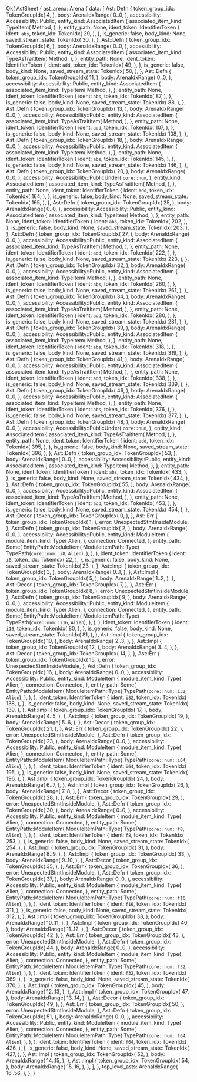 Ok(
    AstSheet {
        ast_arena: Arena {
            data: [
                Ast::Defn {
                    token_group_idx: TokenGroupIdx(
                        4,
                    ),
                    body: ArenaIdxRange(
                        0..0,
                    ),
                    accessibility: Accessibility::Public,
                    entity_kind: AssociatedItem {
                        associated_item_kind: TypeItem(
                            Method,
                        ),
                    },
                    entity_path: None,
                    ident_token: IdentifierToken {
                        ident: `abs`,
                        token_idx: TokenIdx(
                            29,
                        ),
                    },
                    is_generic: false,
                    body_kind: None,
                    saved_stream_state: TokenIdx(
                        30,
                    ),
                },
                Ast::Defn {
                    token_group_idx: TokenGroupIdx(
                        6,
                    ),
                    body: ArenaIdxRange(
                        0..0,
                    ),
                    accessibility: Accessibility::Public,
                    entity_kind: AssociatedItem {
                        associated_item_kind: TypeAsTraitItem(
                            Method,
                        ),
                    },
                    entity_path: None,
                    ident_token: IdentifierToken {
                        ident: `add`,
                        token_idx: TokenIdx(
                            49,
                        ),
                    },
                    is_generic: false,
                    body_kind: None,
                    saved_stream_state: TokenIdx(
                        50,
                    ),
                },
                Ast::Defn {
                    token_group_idx: TokenGroupIdx(
                        11,
                    ),
                    body: ArenaIdxRange(
                        0..0,
                    ),
                    accessibility: Accessibility::Public,
                    entity_kind: AssociatedItem {
                        associated_item_kind: TypeItem(
                            Method,
                        ),
                    },
                    entity_path: None,
                    ident_token: IdentifierToken {
                        ident: `abs`,
                        token_idx: TokenIdx(
                            87,
                        ),
                    },
                    is_generic: false,
                    body_kind: None,
                    saved_stream_state: TokenIdx(
                        88,
                    ),
                },
                Ast::Defn {
                    token_group_idx: TokenGroupIdx(
                        13,
                    ),
                    body: ArenaIdxRange(
                        0..0,
                    ),
                    accessibility: Accessibility::Public,
                    entity_kind: AssociatedItem {
                        associated_item_kind: TypeAsTraitItem(
                            Method,
                        ),
                    },
                    entity_path: None,
                    ident_token: IdentifierToken {
                        ident: `add`,
                        token_idx: TokenIdx(
                            107,
                        ),
                    },
                    is_generic: false,
                    body_kind: None,
                    saved_stream_state: TokenIdx(
                        108,
                    ),
                },
                Ast::Defn {
                    token_group_idx: TokenGroupIdx(
                        18,
                    ),
                    body: ArenaIdxRange(
                        0..0,
                    ),
                    accessibility: Accessibility::Public,
                    entity_kind: AssociatedItem {
                        associated_item_kind: TypeItem(
                            Method,
                        ),
                    },
                    entity_path: None,
                    ident_token: IdentifierToken {
                        ident: `abs`,
                        token_idx: TokenIdx(
                            145,
                        ),
                    },
                    is_generic: false,
                    body_kind: None,
                    saved_stream_state: TokenIdx(
                        146,
                    ),
                },
                Ast::Defn {
                    token_group_idx: TokenGroupIdx(
                        20,
                    ),
                    body: ArenaIdxRange(
                        0..0,
                    ),
                    accessibility: Accessibility::PublicUnder(
                        `core::num`,
                    ),
                    entity_kind: AssociatedItem {
                        associated_item_kind: TypeAsTraitItem(
                            Method,
                        ),
                    },
                    entity_path: None,
                    ident_token: IdentifierToken {
                        ident: `add`,
                        token_idx: TokenIdx(
                            164,
                        ),
                    },
                    is_generic: false,
                    body_kind: None,
                    saved_stream_state: TokenIdx(
                        165,
                    ),
                },
                Ast::Defn {
                    token_group_idx: TokenGroupIdx(
                        25,
                    ),
                    body: ArenaIdxRange(
                        0..0,
                    ),
                    accessibility: Accessibility::Public,
                    entity_kind: AssociatedItem {
                        associated_item_kind: TypeItem(
                            Method,
                        ),
                    },
                    entity_path: None,
                    ident_token: IdentifierToken {
                        ident: `abs`,
                        token_idx: TokenIdx(
                            202,
                        ),
                    },
                    is_generic: false,
                    body_kind: None,
                    saved_stream_state: TokenIdx(
                        203,
                    ),
                },
                Ast::Defn {
                    token_group_idx: TokenGroupIdx(
                        27,
                    ),
                    body: ArenaIdxRange(
                        0..0,
                    ),
                    accessibility: Accessibility::Public,
                    entity_kind: AssociatedItem {
                        associated_item_kind: TypeAsTraitItem(
                            Method,
                        ),
                    },
                    entity_path: None,
                    ident_token: IdentifierToken {
                        ident: `add`,
                        token_idx: TokenIdx(
                            222,
                        ),
                    },
                    is_generic: false,
                    body_kind: None,
                    saved_stream_state: TokenIdx(
                        223,
                    ),
                },
                Ast::Defn {
                    token_group_idx: TokenGroupIdx(
                        32,
                    ),
                    body: ArenaIdxRange(
                        0..0,
                    ),
                    accessibility: Accessibility::Public,
                    entity_kind: AssociatedItem {
                        associated_item_kind: TypeItem(
                            Method,
                        ),
                    },
                    entity_path: None,
                    ident_token: IdentifierToken {
                        ident: `abs`,
                        token_idx: TokenIdx(
                            260,
                        ),
                    },
                    is_generic: false,
                    body_kind: None,
                    saved_stream_state: TokenIdx(
                        261,
                    ),
                },
                Ast::Defn {
                    token_group_idx: TokenGroupIdx(
                        34,
                    ),
                    body: ArenaIdxRange(
                        0..0,
                    ),
                    accessibility: Accessibility::Public,
                    entity_kind: AssociatedItem {
                        associated_item_kind: TypeAsTraitItem(
                            Method,
                        ),
                    },
                    entity_path: None,
                    ident_token: IdentifierToken {
                        ident: `add`,
                        token_idx: TokenIdx(
                            280,
                        ),
                    },
                    is_generic: false,
                    body_kind: None,
                    saved_stream_state: TokenIdx(
                        281,
                    ),
                },
                Ast::Defn {
                    token_group_idx: TokenGroupIdx(
                        39,
                    ),
                    body: ArenaIdxRange(
                        0..0,
                    ),
                    accessibility: Accessibility::Public,
                    entity_kind: AssociatedItem {
                        associated_item_kind: TypeItem(
                            Method,
                        ),
                    },
                    entity_path: None,
                    ident_token: IdentifierToken {
                        ident: `abs`,
                        token_idx: TokenIdx(
                            318,
                        ),
                    },
                    is_generic: false,
                    body_kind: None,
                    saved_stream_state: TokenIdx(
                        319,
                    ),
                },
                Ast::Defn {
                    token_group_idx: TokenGroupIdx(
                        41,
                    ),
                    body: ArenaIdxRange(
                        0..0,
                    ),
                    accessibility: Accessibility::Public,
                    entity_kind: AssociatedItem {
                        associated_item_kind: TypeAsTraitItem(
                            Method,
                        ),
                    },
                    entity_path: None,
                    ident_token: IdentifierToken {
                        ident: `add`,
                        token_idx: TokenIdx(
                            338,
                        ),
                    },
                    is_generic: false,
                    body_kind: None,
                    saved_stream_state: TokenIdx(
                        339,
                    ),
                },
                Ast::Defn {
                    token_group_idx: TokenGroupIdx(
                        46,
                    ),
                    body: ArenaIdxRange(
                        0..0,
                    ),
                    accessibility: Accessibility::Public,
                    entity_kind: AssociatedItem {
                        associated_item_kind: TypeItem(
                            Method,
                        ),
                    },
                    entity_path: None,
                    ident_token: IdentifierToken {
                        ident: `abs`,
                        token_idx: TokenIdx(
                            376,
                        ),
                    },
                    is_generic: false,
                    body_kind: None,
                    saved_stream_state: TokenIdx(
                        377,
                    ),
                },
                Ast::Defn {
                    token_group_idx: TokenGroupIdx(
                        48,
                    ),
                    body: ArenaIdxRange(
                        0..0,
                    ),
                    accessibility: Accessibility::PublicUnder(
                        `core::num`,
                    ),
                    entity_kind: AssociatedItem {
                        associated_item_kind: TypeAsTraitItem(
                            Method,
                        ),
                    },
                    entity_path: None,
                    ident_token: IdentifierToken {
                        ident: `add`,
                        token_idx: TokenIdx(
                            395,
                        ),
                    },
                    is_generic: false,
                    body_kind: None,
                    saved_stream_state: TokenIdx(
                        396,
                    ),
                },
                Ast::Defn {
                    token_group_idx: TokenGroupIdx(
                        53,
                    ),
                    body: ArenaIdxRange(
                        0..0,
                    ),
                    accessibility: Accessibility::Public,
                    entity_kind: AssociatedItem {
                        associated_item_kind: TypeItem(
                            Method,
                        ),
                    },
                    entity_path: None,
                    ident_token: IdentifierToken {
                        ident: `abs`,
                        token_idx: TokenIdx(
                            433,
                        ),
                    },
                    is_generic: false,
                    body_kind: None,
                    saved_stream_state: TokenIdx(
                        434,
                    ),
                },
                Ast::Defn {
                    token_group_idx: TokenGroupIdx(
                        55,
                    ),
                    body: ArenaIdxRange(
                        0..0,
                    ),
                    accessibility: Accessibility::Public,
                    entity_kind: AssociatedItem {
                        associated_item_kind: TypeAsTraitItem(
                            Method,
                        ),
                    },
                    entity_path: None,
                    ident_token: IdentifierToken {
                        ident: `add`,
                        token_idx: TokenIdx(
                            453,
                        ),
                    },
                    is_generic: false,
                    body_kind: None,
                    saved_stream_state: TokenIdx(
                        454,
                    ),
                },
                Ast::Decor {
                    token_group_idx: TokenGroupIdx(
                        0,
                    ),
                },
                Ast::Err {
                    token_group_idx: TokenGroupIdx(
                        1,
                    ),
                    error: UnexpectedStmtInsideModule,
                },
                Ast::Defn {
                    token_group_idx: TokenGroupIdx(
                        2,
                    ),
                    body: ArenaIdxRange(
                        0..0,
                    ),
                    accessibility: Accessibility::Public,
                    entity_kind: ModuleItem {
                        module_item_kind: Type(
                            Alien,
                        ),
                        connection: Connected,
                    },
                    entity_path: Some(
                        EntityPath::ModuleItem(
                            ModuleItemPath::Type(
                                TypePath(`core::num::i8`, `Alien`),
                            ),
                        ),
                    ),
                    ident_token: IdentifierToken {
                        ident: `i8`,
                        token_idx: TokenIdx(
                            22,
                        ),
                    },
                    is_generic: false,
                    body_kind: None,
                    saved_stream_state: TokenIdx(
                        23,
                    ),
                },
                Ast::Impl {
                    token_group_idx: TokenGroupIdx(
                        3,
                    ),
                    body: ArenaIdxRange(
                        0..1,
                    ),
                },
                Ast::Impl {
                    token_group_idx: TokenGroupIdx(
                        5,
                    ),
                    body: ArenaIdxRange(
                        1..2,
                    ),
                },
                Ast::Decor {
                    token_group_idx: TokenGroupIdx(
                        7,
                    ),
                },
                Ast::Err {
                    token_group_idx: TokenGroupIdx(
                        8,
                    ),
                    error: UnexpectedStmtInsideModule,
                },
                Ast::Defn {
                    token_group_idx: TokenGroupIdx(
                        9,
                    ),
                    body: ArenaIdxRange(
                        0..0,
                    ),
                    accessibility: Accessibility::Public,
                    entity_kind: ModuleItem {
                        module_item_kind: Type(
                            Alien,
                        ),
                        connection: Connected,
                    },
                    entity_path: Some(
                        EntityPath::ModuleItem(
                            ModuleItemPath::Type(
                                TypePath(`core::num::i16`, `Alien`),
                            ),
                        ),
                    ),
                    ident_token: IdentifierToken {
                        ident: `i16`,
                        token_idx: TokenIdx(
                            80,
                        ),
                    },
                    is_generic: false,
                    body_kind: None,
                    saved_stream_state: TokenIdx(
                        81,
                    ),
                },
                Ast::Impl {
                    token_group_idx: TokenGroupIdx(
                        10,
                    ),
                    body: ArenaIdxRange(
                        2..3,
                    ),
                },
                Ast::Impl {
                    token_group_idx: TokenGroupIdx(
                        12,
                    ),
                    body: ArenaIdxRange(
                        3..4,
                    ),
                },
                Ast::Decor {
                    token_group_idx: TokenGroupIdx(
                        14,
                    ),
                },
                Ast::Err {
                    token_group_idx: TokenGroupIdx(
                        15,
                    ),
                    error: UnexpectedStmtInsideModule,
                },
                Ast::Defn {
                    token_group_idx: TokenGroupIdx(
                        16,
                    ),
                    body: ArenaIdxRange(
                        0..0,
                    ),
                    accessibility: Accessibility::Public,
                    entity_kind: ModuleItem {
                        module_item_kind: Type(
                            Alien,
                        ),
                        connection: Connected,
                    },
                    entity_path: Some(
                        EntityPath::ModuleItem(
                            ModuleItemPath::Type(
                                TypePath(`core::num::i32`, `Alien`),
                            ),
                        ),
                    ),
                    ident_token: IdentifierToken {
                        ident: `i32`,
                        token_idx: TokenIdx(
                            138,
                        ),
                    },
                    is_generic: false,
                    body_kind: None,
                    saved_stream_state: TokenIdx(
                        139,
                    ),
                },
                Ast::Impl {
                    token_group_idx: TokenGroupIdx(
                        17,
                    ),
                    body: ArenaIdxRange(
                        4..5,
                    ),
                },
                Ast::Impl {
                    token_group_idx: TokenGroupIdx(
                        19,
                    ),
                    body: ArenaIdxRange(
                        5..6,
                    ),
                },
                Ast::Decor {
                    token_group_idx: TokenGroupIdx(
                        21,
                    ),
                },
                Ast::Err {
                    token_group_idx: TokenGroupIdx(
                        22,
                    ),
                    error: UnexpectedStmtInsideModule,
                },
                Ast::Defn {
                    token_group_idx: TokenGroupIdx(
                        23,
                    ),
                    body: ArenaIdxRange(
                        0..0,
                    ),
                    accessibility: Accessibility::Public,
                    entity_kind: ModuleItem {
                        module_item_kind: Type(
                            Alien,
                        ),
                        connection: Connected,
                    },
                    entity_path: Some(
                        EntityPath::ModuleItem(
                            ModuleItemPath::Type(
                                TypePath(`core::num::i64`, `Alien`),
                            ),
                        ),
                    ),
                    ident_token: IdentifierToken {
                        ident: `i64`,
                        token_idx: TokenIdx(
                            195,
                        ),
                    },
                    is_generic: false,
                    body_kind: None,
                    saved_stream_state: TokenIdx(
                        196,
                    ),
                },
                Ast::Impl {
                    token_group_idx: TokenGroupIdx(
                        24,
                    ),
                    body: ArenaIdxRange(
                        6..7,
                    ),
                },
                Ast::Impl {
                    token_group_idx: TokenGroupIdx(
                        26,
                    ),
                    body: ArenaIdxRange(
                        7..8,
                    ),
                },
                Ast::Decor {
                    token_group_idx: TokenGroupIdx(
                        28,
                    ),
                },
                Ast::Err {
                    token_group_idx: TokenGroupIdx(
                        29,
                    ),
                    error: UnexpectedStmtInsideModule,
                },
                Ast::Defn {
                    token_group_idx: TokenGroupIdx(
                        30,
                    ),
                    body: ArenaIdxRange(
                        0..0,
                    ),
                    accessibility: Accessibility::Public,
                    entity_kind: ModuleItem {
                        module_item_kind: Type(
                            Alien,
                        ),
                        connection: Connected,
                    },
                    entity_path: Some(
                        EntityPath::ModuleItem(
                            ModuleItemPath::Type(
                                TypePath(`core::num::f8`, `Alien`),
                            ),
                        ),
                    ),
                    ident_token: IdentifierToken {
                        ident: `f8`,
                        token_idx: TokenIdx(
                            253,
                        ),
                    },
                    is_generic: false,
                    body_kind: None,
                    saved_stream_state: TokenIdx(
                        254,
                    ),
                },
                Ast::Impl {
                    token_group_idx: TokenGroupIdx(
                        31,
                    ),
                    body: ArenaIdxRange(
                        8..9,
                    ),
                },
                Ast::Impl {
                    token_group_idx: TokenGroupIdx(
                        33,
                    ),
                    body: ArenaIdxRange(
                        9..10,
                    ),
                },
                Ast::Decor {
                    token_group_idx: TokenGroupIdx(
                        35,
                    ),
                },
                Ast::Err {
                    token_group_idx: TokenGroupIdx(
                        36,
                    ),
                    error: UnexpectedStmtInsideModule,
                },
                Ast::Defn {
                    token_group_idx: TokenGroupIdx(
                        37,
                    ),
                    body: ArenaIdxRange(
                        0..0,
                    ),
                    accessibility: Accessibility::Public,
                    entity_kind: ModuleItem {
                        module_item_kind: Type(
                            Alien,
                        ),
                        connection: Connected,
                    },
                    entity_path: Some(
                        EntityPath::ModuleItem(
                            ModuleItemPath::Type(
                                TypePath(`core::num::f16`, `Alien`),
                            ),
                        ),
                    ),
                    ident_token: IdentifierToken {
                        ident: `f16`,
                        token_idx: TokenIdx(
                            311,
                        ),
                    },
                    is_generic: false,
                    body_kind: None,
                    saved_stream_state: TokenIdx(
                        312,
                    ),
                },
                Ast::Impl {
                    token_group_idx: TokenGroupIdx(
                        38,
                    ),
                    body: ArenaIdxRange(
                        10..11,
                    ),
                },
                Ast::Impl {
                    token_group_idx: TokenGroupIdx(
                        40,
                    ),
                    body: ArenaIdxRange(
                        11..12,
                    ),
                },
                Ast::Decor {
                    token_group_idx: TokenGroupIdx(
                        42,
                    ),
                },
                Ast::Err {
                    token_group_idx: TokenGroupIdx(
                        43,
                    ),
                    error: UnexpectedStmtInsideModule,
                },
                Ast::Defn {
                    token_group_idx: TokenGroupIdx(
                        44,
                    ),
                    body: ArenaIdxRange(
                        0..0,
                    ),
                    accessibility: Accessibility::Public,
                    entity_kind: ModuleItem {
                        module_item_kind: Type(
                            Alien,
                        ),
                        connection: Connected,
                    },
                    entity_path: Some(
                        EntityPath::ModuleItem(
                            ModuleItemPath::Type(
                                TypePath(`core::num::f32`, `Alien`),
                            ),
                        ),
                    ),
                    ident_token: IdentifierToken {
                        ident: `f32`,
                        token_idx: TokenIdx(
                            369,
                        ),
                    },
                    is_generic: false,
                    body_kind: None,
                    saved_stream_state: TokenIdx(
                        370,
                    ),
                },
                Ast::Impl {
                    token_group_idx: TokenGroupIdx(
                        45,
                    ),
                    body: ArenaIdxRange(
                        12..13,
                    ),
                },
                Ast::Impl {
                    token_group_idx: TokenGroupIdx(
                        47,
                    ),
                    body: ArenaIdxRange(
                        13..14,
                    ),
                },
                Ast::Decor {
                    token_group_idx: TokenGroupIdx(
                        49,
                    ),
                },
                Ast::Err {
                    token_group_idx: TokenGroupIdx(
                        50,
                    ),
                    error: UnexpectedStmtInsideModule,
                },
                Ast::Defn {
                    token_group_idx: TokenGroupIdx(
                        51,
                    ),
                    body: ArenaIdxRange(
                        0..0,
                    ),
                    accessibility: Accessibility::Public,
                    entity_kind: ModuleItem {
                        module_item_kind: Type(
                            Alien,
                        ),
                        connection: Connected,
                    },
                    entity_path: Some(
                        EntityPath::ModuleItem(
                            ModuleItemPath::Type(
                                TypePath(`core::num::f64`, `Alien`),
                            ),
                        ),
                    ),
                    ident_token: IdentifierToken {
                        ident: `f64`,
                        token_idx: TokenIdx(
                            426,
                        ),
                    },
                    is_generic: false,
                    body_kind: None,
                    saved_stream_state: TokenIdx(
                        427,
                    ),
                },
                Ast::Impl {
                    token_group_idx: TokenGroupIdx(
                        52,
                    ),
                    body: ArenaIdxRange(
                        14..15,
                    ),
                },
                Ast::Impl {
                    token_group_idx: TokenGroupIdx(
                        54,
                    ),
                    body: ArenaIdxRange(
                        15..16,
                    ),
                },
            ],
        },
        top_level_asts: ArenaIdxRange(
            16..56,
        ),
    },
)